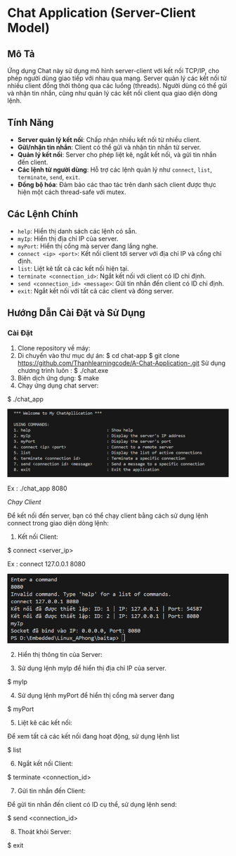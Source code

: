 # Chat Application (Server-Client Model)

## Mô Tả
Ứng dụng Chat này sử dụng mô hình server-client với kết nối TCP/IP, cho phép người dùng giao tiếp với nhau qua mạng. Server quản lý các kết nối từ nhiều client đồng thời thông qua các luồng (threads). Người dùng có thể gửi và nhận tin nhắn, cũng như quản lý các kết nối client qua giao diện dòng lệnh.

## Tính Năng
- **Server quản lý kết nối**: Chấp nhận nhiều kết nối từ nhiều client.
- **Gửi/nhận tin nhắn**: Client có thể gửi và nhận tin nhắn từ server.
- **Quản lý kết nối**: Server cho phép liệt kê, ngắt kết nối, và gửi tin nhắn đến client.
- **Các lệnh từ người dùng**: Hỗ trợ các lệnh quản lý như `connect`, `list`, `terminate`, `send`, `exit`.
- **Đồng bộ hóa**: Đảm bảo các thao tác trên danh sách client được thực hiện một cách thread-safe với mutex.

## Các Lệnh Chính
- `help`: Hiển thị danh sách các lệnh có sẵn.
- `myIp`: Hiển thị địa chỉ IP của server.
- `myPort`: Hiển thị cổng mà server đang lắng nghe.
- `connect <ip> <port>`: Kết nối client tới server với địa chỉ IP và cổng chỉ định.
- `list`: Liệt kê tất cả các kết nối hiện tại.
- `terminate <connection_id>`: Ngắt kết nối với client có ID chỉ định.
- `send <connection_id> <message>`: Gửi tin nhắn đến client có ID chỉ định.
- `exit`: Ngắt kết nối với tất cả các client và đóng server.

## Hướng Dẫn Cài Đặt và Sử Dụng

### Cài Đặt
1. Clone repository về máy:
2. Di chuyển vào thư mục dự án:
 $  cd chat-app
 $  git clone https://github.com/Thanhlearningcode/A-Chat-Application-.git
 Sử dụng chương trình luôn :
 $  ./chat.exe <port>
3. Biên dịch ứng dụng:
 $ make
4. Chạy ứng dụng chat server:

 $  ./chat_app <port> 

![alt text](image.png)

Ex : ./chat_app 8080

*Chạy Client*

Để kết nối đến server, bạn có thể chạy client bằng cách sử dụng lệnh connect trong giao diện dòng lệnh:

1. Kết nối Client:

$  connect <server_ip> <port>

Ex : connect 127.0.0.1 8080

![alt text](image-1.png)

2.  Hiển thị thông tin của Server:

3.  Sử dụng lệnh myIp để hiển thị địa chỉ IP của server.

$  myIp

4.  Sử dụng lệnh myPort để hiển thị cổng mà server đang

$  myPort

5.  Liệt kê các kết nối:

Để xem tất cả các kết nối đang hoạt động, sử dụng lệnh list

$  list

6. Ngắt kết nối Client:

$  terminate <connection_id>

7. Gửi tin nhắn đến Client:

Để gửi tin nhắn đến client có ID cụ thể, sử dụng lệnh send:

$   send <connection_id> <message>

8. Thoát khỏi Server:

$   exit



